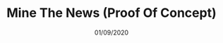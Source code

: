 ---
type: 'side-project'
date: '01/09/2020'
title: 'Mine The News (Proof Of Concept)'
projectLink: 'https://minethenews.com/'
period: ['septembre 2020', 'September 2020']
specialisms: ['reactjs', 'typescript', 'hookrouter', 'netlify', 'NLP']
repository: 'https://github.com/derrmru/whats-in-the-news'
description: 'Set of statistical tools to visualise patterns in global News.'
---